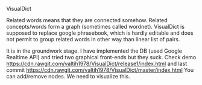 VisualDict

Related words means that they are connected somehow. Related concepts/words form a graph (sometimes called wordnet).
VisualDict is supposed to replace google phrasebook, which is hardly editable and does not permit to group related words in other way than linear list of pairs.

It is in the groundwork stage. I have implemented the DB (used Google Realtime API) and tried two graphical front-ends but they suck.
Check demo https://cdn.rawgit.com/valtih1978/VisualDict/release1/index.html and last commit https://cdn.rawgit.com/valtih1978/VisualDict/master/index.html
You can add/remove nodes. We need to visualize this.

